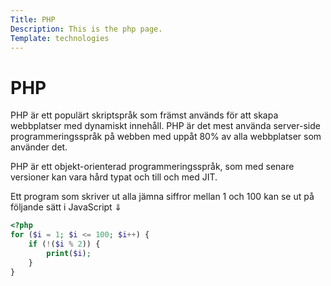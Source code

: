 ```yaml
---
Title: PHP
Description: This is the php page.
Template: technologies
---
```

# PHP

PHP är ett populärt skriptspråk som främst används för att skapa webbplatser med dynamiskt innehåll. PHP är det mest använda server-side programmeringsspråk på webben med uppåt 80% av alla webbplatser som använder det.

PHP är ett objekt-orienterad programmeringsspråk, som med senare versioner kan vara hård typat och till och med JIT.

Ett program som skriver ut alla jämna siffror mellan 1 och 100 kan se ut på följande sätt i JavaScript &dArr;

```php
<?php
for ($i = 1; $i <= 100; $i++) {
    if (!($i % 2)) {
        print($i);
    }
}
```
